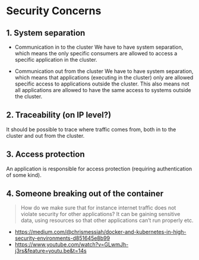 # Security Concerns

## 1. System separation
- Communication in to the cluster
We have to have system separation, which means the only specific consumers are allowed to access a specific application in the cluster.
 
- Communication out from the cluster
We have to have system separation, which means that applications (executing in the cluster) only are allowed specific access to applications outside the cluster. This also means not all applications are allowed to have the same access to systems outside the cluster.
 
## 2. Traceability (on IP level?)
It should be possible to trace where traffic comes from, both in to the cluster and out from the cluster.
 
## 3. Access protection
An application is responsible for access protection (requiring authentication of some kind).
 
## 4. Someone breaking out of the container

> How do we make sure that for instance internet traffic does not violate security for other applications? It can be gaining sensitive data, using resources so that other applications can’t run properly etc.

- https://medium.com/@chrismessiah/docker-and-kubernetes-in-high-security-environments-d851645e8b99
- https://www.youtube.com/watch?v=GLwmJh-j3rs&feature=youtu.be&t=14s
